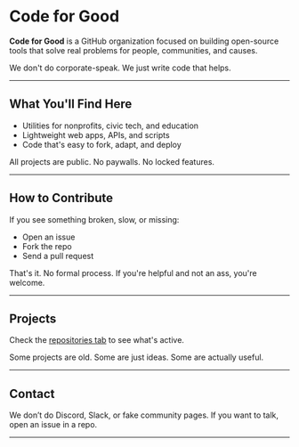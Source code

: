 # Code for Good

**Code for Good** is a GitHub organization focused on building open-source tools that solve real problems for people, communities, and causes.

We don't do corporate-speak. We just write code that helps.

---

## What You'll Find Here

* Utilities for nonprofits, civic tech, and education
* Lightweight web apps, APIs, and scripts
* Code that's easy to fork, adapt, and deploy

All projects are public. No paywalls. No locked features.

---

## How to Contribute

If you see something broken, slow, or missing:

* Open an issue
* Fork the repo
* Send a pull request

That's it. No formal process. If you're helpful and not an ass, you're welcome.

---

## Projects

Check the [repositories tab](https://github.com/codeforgood?tab=repositories) to see what's active.

Some projects are old. Some are just ideas. Some are actually useful.

---

## Contact

We don’t do Discord, Slack, or fake community pages. If you want to talk, open an issue in a repo.

---
